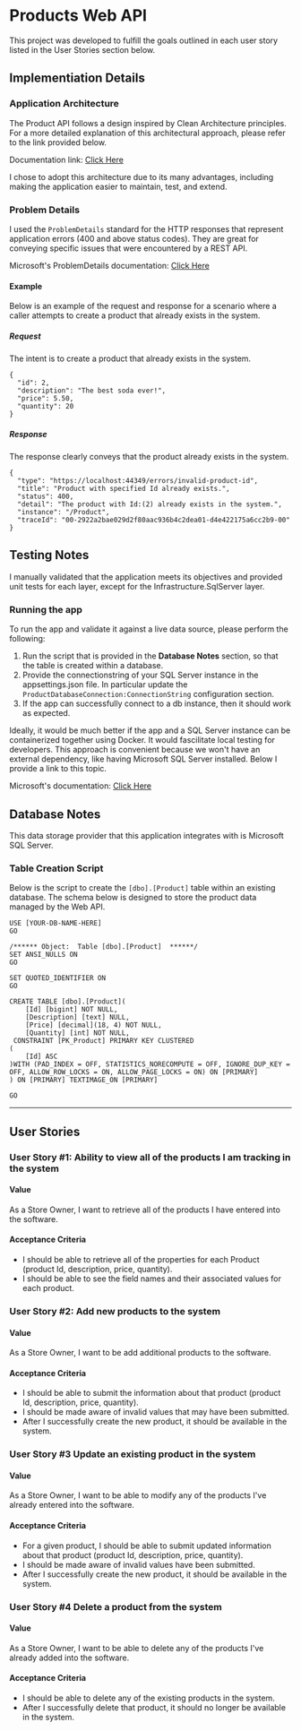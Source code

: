 # Products Web API

This project was developed to fulfill the goals outlined in each user story listed in the User Stories section below.

## Implementiation Details

### Application Architecture
The Product API follows a design inspired by Clean Architecture principles. For a more detailed explanation of this architectural approach, please refer to the link provided below.

Documentation link: [Click Here](https://learn.microsoft.com/en-us/dotnet/architecture/modern-web-apps-azure/common-web-application-architectures#clean-architecture)

I chose to adopt this architecture due to its many advantages, including making the application easier to maintain, test, and extend.

### Problem Details
I used the ```ProblemDetails``` standard for the HTTP responses that represent application errors (400 and above status codes). They are great for conveying specific issues that were encountered by a REST API. 

Microsoft's ProblemDetails documentation: [Click Here](https://learn.microsoft.com/en-us/aspnet/core/web-api/handle-errors?view=aspnetcore-9.0#client-error-response)

#### Example
Below is an example of the request and response for a scenario where a caller attempts to create a product that already exists in the system.

##### Request
The intent is to create a product that already exists in the system.

```
{
  "id": 2,
  "description": "The best soda ever!",
  "price": 5.50,
  "quantity": 20
}
```

##### Response
The response clearly conveys that the product already exists in the system.

```
{
  "type": "https://localhost:44349/errors/invalid-product-id",
  "title": "Product with specified Id already exists.",
  "status": 400,
  "detail": "The product with Id:(2) already exists in the system.",
  "instance": "/Product",
  "traceId": "00-2922a2bae029d2f80aac936b4c2dea01-d4e422175a6cc2b9-00"
}
```

## Testing Notes
I manually validated that the application meets its objectives and provided unit tests for each layer, except for the Infrastructure.SqlServer layer.

### Running the app
To run the app and validate it against a live data source, please perform the following:

1. Run the script that is provided in the **Database Notes** section, so that the table is created within a database.
2. Provide the connectionstring of your SQL Server instance in the appsettings.json file. In particular update the ```ProductDatabaseConnection:ConnectionString``` configuration section.
3. If the app can successfully connect to a db instance, then it should work as expected.

Ideally, it would be much better if the app and a SQL Server instance can be containerized together using Docker. It would fascilitate local testing for developers. This approach is convenient because we won't have an external dependency, like having Microsoft SQL Server installed. Below I provide a link to this topic.

Microsoft's documentation: [Click Here](https://learn.microsoft.com/en-us/dotnet/architecture/microservices/multi-container-microservice-net-applications/database-server-container#sql-server-running-as-a-container-with-a-microservice-related-database)

## Database Notes
This data storage provider that this application integrates with is Microsoft SQL Server.

### Table Creation Script

Below is the script to create the ```[dbo].[Product]``` table within an existing database. The schema below is designed to store the product data managed by the Web API.


```
USE [YOUR-DB-NAME-HERE]
GO

/****** Object:  Table [dbo].[Product]  ******/
SET ANSI_NULLS ON
GO

SET QUOTED_IDENTIFIER ON
GO

CREATE TABLE [dbo].[Product](
	[Id] [bigint] NOT NULL,
	[Description] [text] NULL,
	[Price] [decimal](18, 4) NOT NULL,
	[Quantity] [int] NOT NULL,
 CONSTRAINT [PK_Product] PRIMARY KEY CLUSTERED 
(
	[Id] ASC
)WITH (PAD_INDEX = OFF, STATISTICS_NORECOMPUTE = OFF, IGNORE_DUP_KEY = OFF, ALLOW_ROW_LOCKS = ON, ALLOW_PAGE_LOCKS = ON) ON [PRIMARY]
) ON [PRIMARY] TEXTIMAGE_ON [PRIMARY]

GO
```

***

## User Stories

### User Story #1: Ability to view all of the products I am tracking in the system

#### Value

As a Store Owner, I want to retrieve all of the products I have entered into the software.

#### Acceptance Criteria

* I should be able to retrieve all of the properties for each Product (product Id, description, price, quantity).
* I should be able to see the field names and their associated values for each product.

### User Story #2: Add new products to the system

#### Value

As a Store Owner, I want to be add additional products to the software.

#### Acceptance Criteria

* I should be able to submit the information about that product (product Id, description, price, quantity).
* I should be made aware of invalid values that may have been submitted.
* After I successfully create the new product, it should be available in the system.

### User Story #3 Update an existing product in the system

#### Value

As a Store Owner, I want to be able to modify any of the products I've already entered into the software.

#### Acceptance Criteria

* For a given product, I should be able to submit updated information about that product (product Id, description, price, quantity).
* I should be made aware of invalid values have been submitted.
* After I successfully create the new product, it should be available in the system.

### User Story #4 Delete a product from the system

#### Value

As a Store Owner, I want to be able to delete any of the products I've already added into the software.

#### Acceptance Criteria
* I should be able to delete any of the existing products in the system.
* After I successfully delete that product, it should no longer be available in the system.